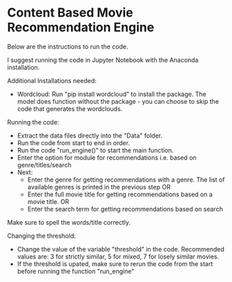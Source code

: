 # Content Based Movie Recommendation Engine 

Below are the instructions to run the code.

I suggest running the code in Jupyter Notebook with the Anaconda installation.

Additional Installations needed:

- Wordcloud: Run "pip install wordcloud" to install the package. The model does function without the package - you can choose to skip the code that generates the wordclouds.

Running the code:
- Extract the data files directly into the "Data" folder. 
- Run the code from start to end in order.
- Run the code "run_engine()" to start the main function.
- Enter the option for module for recommendations i.e. based on genre/titles/search
- Next:
	- Enter the genre for getting recommendations with a genre. The list of available genres is printed in the previous step
	OR
	- Enter the full movie title for getting recommendations based on a movie title.
	OR
	- Enter the search term for getting recommendations based on search

Make sure to spell the words/title correctly.

Changing the threshold:
- Change the value of the variable "threshold" in the code. Recommended values are: 3 for strictly similar, 5 for mixed, 7 for losely similar movies.
- If the threshold is upated, make sure to rerun the code from the start before running the function "run_engine"

